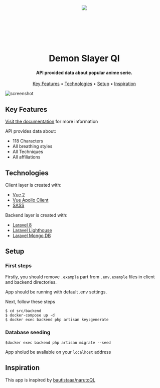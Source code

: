 <div align="center" style="margin: 5rem 0">
  <img src="https://pa1.narvii.com/7625/69374b1ee7766f75bf2f1a88b537f0216d57fea7r1-540-304_hq.gif" />
</div>

<br>

<h1 align="center">Demon Slayer Ql</h1>

<h4 align="center">API provided data about popular anime serie.</h4>

<p align="center">
  <a href="#key-features">Key Features</a> •
  <a href="#technologies">Technologies</a> •
  <a href="#setup">Setup</a> •
  <a href="#inspiration">Inspiration</a>
</p>

![screenshot](https://github.com/CatS0up/demon-slayer-ql/tree/main/media/playground.gif)

## Key Features
[Visit the documentation](https://github.com/sass/sass) for more information

API provides data about:
* 118 Characters
* All breathing styles
* All Techniques
* All affiliations

## Technologies
Client layer is created with:
* [Vue 2](https://github.com/vuejs/vue) 
* [Vue Apollo Client](https://github.com/vuejs/apollo) 
* [SASS](https://github.com/sass/sass) 
  
Backend layer is created with:
* [Laravel 8](https://github.com/laravel/laravel) 
* [Laravel Lighthouse](https://github.com/nuwave/lighthouse) 
* [Laravel Mongo DB](https://github.com/jenssegers/laravel-mongodb) 
  
## Setup

### First steps
Firstly, you should remove `.example` part from `.env.example` files in client and backend directories.

App should be running with default .env settings.

Next, follow these steps
```
$ cd src/backend
$ docker-compose up -d
$ docker exec backend php artisan key:generate
```

### Database seeding
```
$docker exec backend php artisan migrate --seed
```
App sholud be avaliable on your `localhost` address

## Inspiration
This app is inspired by [bautistaaa/narutoQL](https://github.com/bautistaaa/narutoQL) 
